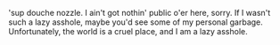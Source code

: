 'sup douche nozzle.
I ain't got nothin' public o'er here, sorry. If I wasn't such a lazy asshole, maybe you'd see some of my personal garbage. Unfortunately, the world is a cruel place,
and I am a lazy asshole.
